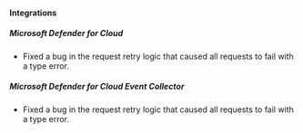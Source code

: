 
#### Integrations

##### Microsoft Defender for Cloud

- Fixed a bug in the request retry logic that caused all requests to fail with a type error.

##### Microsoft Defender for Cloud Event Collector

- Fixed a bug in the request retry logic that caused all requests to fail with a type error.
